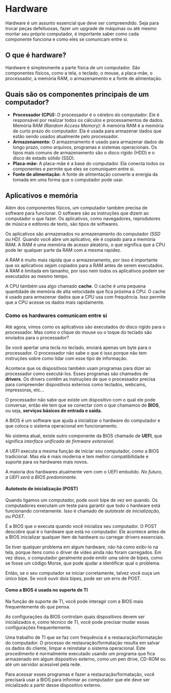 # Hardware

Hardware é um assunto essencial que deve ser compreendido. Seja para trocar peças defeituosas, fazer um upgrade de máquinas ou até mesmo montar seu próprio computador, é importante saber como cada componente funciona e como eles se comunicam entre si.

## O que é hardware?

Hardware é simplesmente a parte física de um computador. São componentes físicos, como a tela, o teclado, o mouse, a placa-mãe, o processador, a memória RAM, o armazenamento e a fonte de alimentação.

## Quais são os componentes principais de um computador?

- **Processador (CPU):** O processador é o cérebro do computador. Ele é responsável por realizar todos os cálculos e processamentos de dados.
Memória RAM *(Random Access Memory)*: A memória RAM é a memória de curto prazo do computador. Ela é usada para armazenar dados que estão sendo usados ​​atualmente pelo processador.
- **Armazenamento:** O armazenamento é usado para armazenar dados de longo prazo, como arquivos, programas e sistemas operacionais. Os tipos mais comuns de armazenamento são o disco rígido (HDD) e o disco de estado sólido (SSD).
- **Placa-mãe:** A placa-mãe é a base do computador. Ela conecta todos os componentes e permite que eles se comuniquem entre si.
- **Fonte de alimentação:** A fonte de alimentação converte a energia da tomada em uma forma que o computador pode usar.

## Aplicativos e memória

Além dos componentes físicos, um computador também precisa de software para funcionar. O software são as instruções que dizem ao computador o que fazer. Os aplicativos, como navegadores, reprodutores de música e editores de texto, são tipos de softwares.

Os aplicativos são armazenados no armazenamento do computador *(SSD ou HD)*. Quando você abre um aplicativo, ele é copiado para a memória RAM. A RAM é uma memória de acesso aleatório, o que significa que a CPU pode ler qualquer parte da RAM com a mesma rapidez.

A RAM é muito mais rápida que o armazenamento, por isso é importante que os aplicativos sejam copiados para a RAM antes de serem executados. A RAM é limitada em tamanho, por isso nem todos os aplicativos podem ser executados ao mesmo tempo.

A CPU também usa algo chamado **cache**. O cache é uma pequena quantidade de memória de alta velocidade que fica próxima à CPU. O cache é usado para armazenar dados que a CPU usa com frequência. Isso permite que a CPU acesse os dados mais rapidamente.

### Como os hardwares comunicam entre si

Até agora, vimos como os aplicativos são executados do disco rígido para o processador. Mas como o clique do mouse ou o toque do teclado são enviados para o processador?

Se você apertar uma tecla no teclado, enviará apenas um byte para o processador. O processador não sabe o que é isso porque não tem instruções sobre como lidar com esse tipo de informação.

Acontece que os dispositivos também usam programas para dizer ao processador como executá-los. Esses programas são chamados de **drivers**. Os drivers contêm as instruções de que o processador precisa para compreender dispositivos externos como teclados, webcams, impressoras, etc...

O processador não sabe que existe um dispositivo com o qual ele pode conversar, então ele tem que se conectar com o que chamamos de **BIOS**, ou seja, **serviços básicos de entrada e saída.**

A BIOS é um software que ajuda a inicializar o hardware do computador e que coloca o sistema operacional em funcionamento.

No sistema atual, existe outro componente da BIOS chamado de **UEFI**, que significa *interface unificada de firmware extensível.*

A UEFI executa a mesma função de iniciar seu computador, como a BIOS tradicional. Mas ela é mais moderna e tem melhor compatibilidade e suporte para os hardwares mais novos.

A maioria dos hardwares atualmente vem com o UEFI embutido. *No futuro, a UEFI será a BIOS predominante.*

#### Autoteste de inicialização (POST)

Quando ligamos um computador, pode ouvir bipe de vez em quando. Os computadores executam um teste para garantir que todo o hardware está funcionando corretamente. Isso é chamado de *autoteste de inicialização, ou POST.*

É a BIOS que o executa quando você inicializa seu computador. O POST descobre qual é o hardware que está no computador. Ele acontece antes de a BIOS inicializar qualquer item de hardware ou carregar drivers essenciais.

Se tiver qualquer problema em algum hardware, não há como exibi-lo na tela, porque itens como o driver de vídeo ainda não foram carregados. Em vez disso, o computador geralmente pode emitir uma série de bipes, como se fosse um código Morse, que pode ajudar a identificar qual o problema.

Então, se o seu computador se iniciar corretamente, talvez você ouça um único bipe. Se você ouvir dois bipes, pode ser um erro de POST.

#### Como a BIOS é usada no suporte de TI

Na função de suporte de TI, você pode interagir com a BIOS mais frequentemente do que pensa.

As configurações da BIOS controlam quais dispositivos devem ser inicializados e, como técnico de TI, você pode precisar mudar essas configurações frequentemente.

Uma trabalho de TI que se faz com frequência é a restauração/formatação do computador. O processo de restauração/formatação resulta em salvar os dados do cliente, limpar e reinstalar o sistema operacional. Este procedimento é normalmente executado usando um programa que fica armazenado em algum dispositivo externo, como um pen drive, CD-ROM ou até um servidor acessível pela rede.

Para acessar esses programas e fazer a restauração/formatação, você precisará usar a BIOS para informar ao computador que ele deve ser inicializado a partir desse dispositivo externo.
